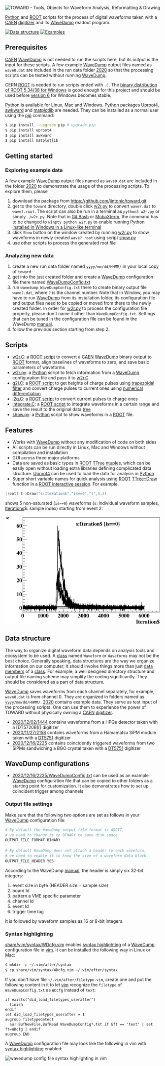 ![ TOWARD - Tools, Objects for Waveform Analysis, Reformatting & Drawing](run/0/logo.png)

[Python][] and [ROOT][] scripts for the process of digital waveforms taken with a [CAEN][] [digitizer][] and its [WaveDump][] readout program.

[Git]:https://git-scm.com/
[Python]:https://www.python.org/
[ROOT]:https://root.cern.ch
[CAEN]:https://www.caen.it/
[digitizer]:https://www.caen.it/sections/digitizer-families/
[WaveDump]:https://www.caen.it/products/caen-wavedump/

[![Data structure](https://img.shields.io/badge/data-structure-blue?style=flat)](run)
[![Examples](https://img.shields.io/badge/example-data-red?style=flat)](run/0)

## Prerequisites

[CAEN][] [WaveDump][] is not needed to run the scripts here, but its output is the input for these scripts. A few example [WaveDump][] output files named as `wave0.dat` are included in the run data folder [2020](2020) so that the processing scripts can be tested without running [WaveDump][].

CERN [ROOT][] is needed to run scripts ended with `.C`. The [binary distribution of ROOT 5.34/38 for Windows](https://root.cern/releases/release-53438/) is good enough for this project and should be used before [version 6](https://root.cern/install/all_releases) for Windows becomes stable.

[Python][] is available for Linux, Mac and Windows. [Python][] packages [Uproot4][], [awkward][] and [matplotlib][] are needed. They can be installed as a normal user using the [pip][] command:

```sh
$ pip install --upgrade pip # upgrade pip
$ pip install uproot4
$ pip install awkward
$ pip install matplotlib
```

[awkward]:https://pypi.org/project/awkward/
[matplotlib]:https://matplotlib.org/
[pip]:https://pypi.org/project/pip/

## Getting started

### Exploring example data

A few example [WaveDump][] output files named as `wave0.dat` are included in the folder [2020](2020) to demonstrate the usage of the processing scripts. To explore them, please

1. download the package from <https://github.com/jintonic/toward.git>
2. get to the `toward` directory, double click [w2r.py](w2r.py) to convert `wave?.dat` to `wave?.root`. The script can also be run in a terminal as `python3 w2r.py` or simply `./w2r.py`. Note that in [Git Bash][] or [MobaXterm][], the command has to be changed to `winpty python w2r.py` to enable [running Python installed in Windows in a Linux-like terminal](https://stackoverflow.com/questions/48199794/winpty-and-git-bash)
3. click `Show` button on the window created by running [w2r.py](w2r.py) to show waveforms in newly created `wave?.root` using script [show.py](show.py)
4. use other scripts to process the generated root file

[Git Bash]:https://gitforwindows.org/
[MobaXterm]:https://mobaxterm.mobatek.net/

### Analyzing new data

1. create a new run data folder named `yyyy/mm/dd/HHMM/` in your local copy of `toward`
2. get into the just created folder and create a [WaveDump][] configuration file there named [WaveDumpConfig.txt](2020/12/16/2225/WaveDumpConfig.txt)
3. run `wavedump WaveDumpConfig.txt` there to create binary output file `wave?.dat`, where `?` is the channel number. Note that in Window, you may have to run [WaveDump][] from its installation folder, its configuration file and output files need to be copied or moved from there to the newly created folder. In order for [w2r.py](w2r.py) to process the configuration file properly, please don't name it other than `WaveDumpConfig.txt`. Settings that can be tuned in the configuration file can be found in the WaveDump [manual][].
4. follow the previous section starting from step 2.

## Scripts

- [w2r.C](w2r.C): a [ROOT script][] to convert a [CAEN][] [WaveDump][] binary output to [ROOT][] format, align baselines of waveforms to zero, and save basic parameters of waveforms
- [w2r.py](w2r.py): a [Python][] script to fetch information from a [WaveDump][] configuration file and pass it to [w2r.C](w2r.C)
- [q2i.C](q2i.C): a [ROOT script][] to get heights of charge pulses using [trapezoidal filter](https://nukephysik101.wordpress.com/2020/03/20/trapezoid-filter/) and convert charge pulses to current ones using [numerical differentiation](https://terpconnect.umd.edu/%7Etoh/spectrum/Differentiation.html)
- [i2q.C](i2q.C): a [ROOT script][] to convert current pulses to charge ones
- [integrate.C](integrate.C): a [ROOT script][] to integrate waveforms in a certain range and save the result to the original data [tree][]
- [show.py](show.py): a [Python][] script to show waveforms in a [ROOT][] file.

## Features

- Works with [WaveDump][] without any modification of code on both sides
- All scripts can be run directly in Linux, Mac and Windows without compilation and installation
- GUI across three major platforms
- Data are saved as basic types in [ROOT][] [TTree][] [ntuple][]s, which can be easily open without loading extra libraries defining complicated data structure. [Uproot4][] can be used to load the data for analysis in [Python][]
- Super short variable names for quick analysis using [ROOT][] [TTree][]::[Draw][] function in a [ROOT interactive session](https://root.cern.ch/root/html534/guides/users-guide/GettingStarted.html). For example,
```cpp
[root] t->Draw("s:Iteration$","is==0","l",5,2)
```
shows 5 non-saturated (`is==0`) waveforms (`s`: individual waveform samples, [Iterations][Draw]\$: sample index) starting from event 2:

![waveform display using simple TTree variables](share/assets/wfs.png)

[tree]:https://root.cern.ch/doc/master/classTTree.html#addcoltoexistingtree
[TTree]: https://root.cern.ch/root/htmldoc/guides/users-guide/Trees.html
[ntuple]:https://en.wikipedia.org/wiki/Tuple
[Uproot4]:https://github.com/scikit-hep/uproot4
[Draw]:https://root.cern.ch/doc/master/classTTree.html#a73450649dc6e54b5b94516c468523e45
[ROOT script]:https://root.cern.ch/root/htmldoc/guides/users-guide/Cling.html

## Data structure

The way to organize digital waveform data depends on analysis tools and ecosystem to be used. A [class][] named `Waveform` or `Waveforms` may not be the best choice. Generally speaking, data structures are the way we organize information on our computer; it should involve things more than just [data members][] of a [class][]. For example, a well designed directory structure and output file naming scheme may simplify the coding significantly. They should be considered as a part of data structure.

[class]:https://en.wikipedia.org/wiki/Class_(computer_programming)
[data members]:http://www.cplusplus.com/doc/tutorial/classes/

[WaveDump][] saves waveforms from each channel separately, for example, `wave0.dat` is from channel 0. They are organized in folders named as `yyyy/mm/dd/HHMM/`. [2020](2020) contains example data. They serve as test input of the processing scripts. One can use them to experience the power of TOWARD without physically owning a [CAEN][] [digitizer][].

- [2020/12/02/1444](2020/12/02/1444) contains waveforms from a HPGe detector taken with a [DT5720B][] digitizer
- [2020/11/27/2158](2020/11/27/2158) contains waveforms from a Hamamatsu SiPM module taken with a [DT5751][] digitizer
- [2020/12/16/2225](2020/12/16/2225) contains coincidently triggered waveforms from two SiPMs sandwiching a BGO crystal taken with a [DT5751][] digitizer

## WaveDump configurations

- [2020/12/16/2225/WaveDumpConfig.txt](2020/12/16/2225/WaveDumpConfig.txt) can be used as an example [WaveDump][] configuration file that can be copied to other folders as a starting point for customization. It also demonstrates how to set up coincident trigger among channels

### Output file settings

Make sure that the following two options are set as follows in your [WaveDump][] configuration file:

```sh
# By default the WaveDump output file format is ASCII,
# we need to change it to BINARY to save disk space.
OUTPUT_FILE_FORMAT BINARY

# By default WaveDump does not attach a header to each waveform, 
# we need to enable it to know the size of a waveform data block.
OUTPUT_FILE_HEADER YES
```

According to the WaveDump [manual][], the header is simply six 32-bit integers:

1. event size in byte (HEADER size + sample size)
2. board Id
3. pattern a VME specific parameter
4. channel Id
5. event Id
6. trigger time tag

It is followed by waveform samples as 16 or 8-bit integers.

### Syntax highlighting

[share/vim/syntax/WDcfg.vim](share/vim/syntax/WDcfg.vim) enables [syntax highlighting][1] of a [WaveDump][] configuration file in [vim][]. It can be installed the following way in Linux or Mac:

```sh
$ mkdir -p ~/.vim/after/syntax
$ cp share/vim/syntax/WDcfg.vim ~/.vim/after/syntax
```

If you don't have file `~/.vim/after/filetype.vim`, create one and put the following content in it to let [vim][] recognize the `filetype` of `WaveDumpConfig.txt` as `WDcfg` instead of `text`:

```vim
if exists("did_load_filetypes_userafter")
  finish
endif
let did_load_filetypes_userafter = 1
augroup filetypedetect
  au! BufNewFile,BufRead WaveDumpConfig*.txt if &ft == 'text' | set ft=WDcfg | endif
augroup END
```

A [WaveDump][] configuration file may look like the following in vim with [syntax highlighting][1] enabled:

![wavedump config file syntax highlighting in vim](share/assets/vim.png)

[1]:https://en.wikipedia.org/wiki/Syntax_highlighting
[vim]:https://www.vim.org/
[DT5751]:https://www.caen.it/products/dt5751/
[manual]:https://usermanual.wiki/Document/UM2091WaveDumpUserManualrev13.87092449/view

